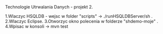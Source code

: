 Technologie Utrwalania Danych - projekt 2.

1.Wlaczyc HSQLDB -  wejsc w folder "scripts" -> ./runHSQLDBServer/sh .
2.Wlaczyc Eclipse.
3.Otworzyc okno polecenia w folderze "shdemo-moje" .
4.Wpisac w konsoli -> mvn test


